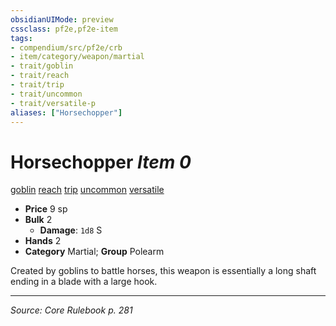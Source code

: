 ```yaml
---
obsidianUIMode: preview
cssclass: pf2e,pf2e-item
tags:
- compendium/src/pf2e/crb
- item/category/weapon/martial
- trait/goblin
- trait/reach
- trait/trip
- trait/uncommon
- trait/versatile-p
aliases: ["Horsechopper"]
---
```

# Horsechopper *Item 0*  
[goblin](goblin.md "Goblin Ancestry & Heritage Trait")  [reach](reach.md "Reach Weapon Trait")  [trip](Reference/Rules/Traits/trip.md "Trip Weapon Trait")  [uncommon](uncommon.md "Uncommon Rarity Trait")  [versatile <p>](rules/traits/versatile-p.md "Versatile Weapon Trait")  

- **Price** 9 sp
- **Bulk** 2
  - **Damage**: `1d8` S
- **Hands** 2
- **Category** Martial; **Group** Polearm 

Created by goblins to battle horses, this weapon is essentially a long shaft ending in a blade with a large hook.


---
*Source: Core Rulebook p. 281*